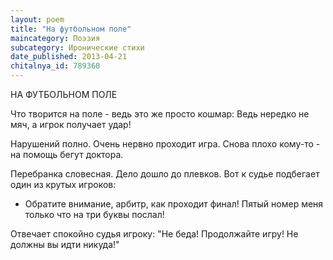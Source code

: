 ```yaml
---
layout: poem
title: "На футбольном поле"
maincategory: Поэзия
subcategory: Иронические стихи
date_published: 2013-04-21
chitalnya_id: 789360
---
```




НА ФУТБОЛЬНОМ ПОЛЕ

Что творится на поле - ведь это же просто кошмар:
Ведь нередко не мяч, а игрок получает удар!

Нарушений полно. Очень нервно проходит игра.
Снова плохо кому-то - на помощь бегут доктора.

Перебранка словесная. Дело дошло до плевков.
Вот к судье подбегает один из крутых игроков:

- Обратите внимание, арбитр, как проходит финал!
Пятый номер меня только что на три буквы послал!

Отвечает спокойно судья игроку: "Не беда!
Продолжайте игру! Не должны вы идти никуда!"






